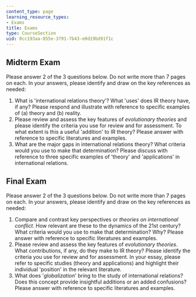 ```yaml
---
content_type: page
learning_resource_types:
- Exams
title: Exams
type: CourseSection
uid: 0cc193aa-855e-3791-7b43-e0d19bd91f1c
---
```


Midterm Exam
------------

Please answer 2 of the 3 questions below. Do not write more than 7 pages on each. In your answers, please identify and draw on the key references as needed:

1.  What is 'international relations theory'? What 'uses' does IR theory have, if any? Please respond and illustrate with reference to specific examples of (a) theory and (b) reality.
2.  Please review and assess the key features of _evolutionary theories_ and please identify the criteria you use for review and for assessment. To what extent is this a useful 'addition' to IR theory? Please answer with reference to specific literatures and examples.
3.  What are the major gaps in international relations theory? What criteria would you use to make that determination? Please discuss with reference to three specific examples of 'theory' and 'applications' in international relations.

Final Exam
----------

Please answer 2 of the 3 questions below. Do not write more than 7 pages on each. In your answers, please identify and draw on the key references as needed:

1.  Compare and contrast key perspectives or _theories on international conflict_. How relevant are these to the dynamics of the 21st century? What criteria would you use to make that determination? Why? Please answer with reference to specific literatures and examples.
2.  Please review and assess the key features of _evolutionary theories_. What contributions, if any, do they make to IR theory? Please identify the criteria you use for review and for assessment. In your essay, please refer to specific studies (theory and applications) and highlight their individual 'position' in the relevant literature.
3.  What does '_globalization_' bring to the study of international relations? Does this concept provide insightful additions or an added confusions? Please answer with reference to specific literatures and examples.